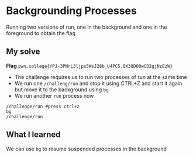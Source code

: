 # Backgrounding Processes

Running two versions of run, one in the background and one in the foreground to obtain the flag

## My solve
**Flag** `pwn.college{YPJ-3PNrL3ljpx5WsJ28b_U4PC5.QX3QDO0wCO2gjNzEzW}`
- The challenge requires us to run two processes of run at the same time
- We run one `/challeng/run` and stop it using CTRL+Z and start it again but move it to the background using `bg`
- We run another `run` process now

```
/challenge/run #press ctrl+z
bg
/challenge/run
```

## What I learned
We can use `bg` to resume suspended processes in the background